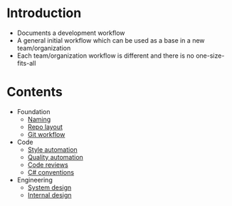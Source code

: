 # Introduction

* Documents a development workflow
* A general initial workflow which can be used as a base in a new team/organization
* Each team/organization workflow is different and there is no one-size-fits-all

# Contents

* Foundation
  - [Naming](docs/foundation-naming.md)
  - [Repo layout](docs/foundation-repo-layout.md)
  - [Git workflow](docs/foundation-git-workflow.md)
* Code
  - [Style automation](docs/code-style-automation.md)
  - [Quality automation](docs/code-quality-automation.md)
  - [Code reviews](docs/code-reviews.md)
  - [C# conventions](docs/code-csharp-conventions.md)
* Engineering
  - [System design](docs/engineering-system-design.md)
  - [Internal design](docs/engineering-internal-design.md)

